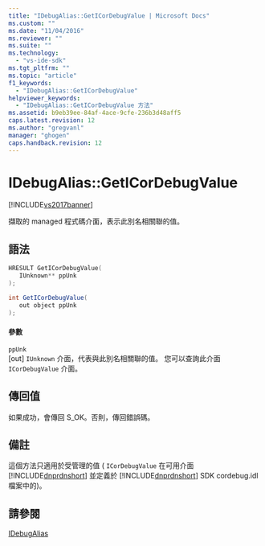 ```yaml
---
title: "IDebugAlias::GetICorDebugValue | Microsoft Docs"
ms.custom: ""
ms.date: "11/04/2016"
ms.reviewer: ""
ms.suite: ""
ms.technology: 
  - "vs-ide-sdk"
ms.tgt_pltfrm: ""
ms.topic: "article"
f1_keywords: 
  - "IDebugAlias::GetICorDebugValue"
helpviewer_keywords: 
  - "IDebugAlias::GetICorDebugValue 方法"
ms.assetid: b9eb39ee-84af-4ace-9cfe-236b3d48aff5
caps.latest.revision: 12
ms.author: "gregvanl"
manager: "ghogen"
caps.handback.revision: 12
---
```

# IDebugAlias::GetICorDebugValue
[!INCLUDE[vs2017banner](../../../code-quality/includes/vs2017banner.md)]

擷取的 managed 程式碼介面，表示此別名相關聯的值。  
  
## 語法  
  
```cpp  
HRESULT GetICorDebugValue(  
   IUnknown** ppUnk  
);  
```  
  
```c#  
int GetICorDebugValue(  
   out object ppUnk  
);  
```  
  
#### 參數  
 `ppUnk`  
 \[out\] `IUnknown` 介面，代表與此別名相關聯的值。 您可以查詢此介面 `ICorDebugValue` 介面。  
  
## 傳回值  
 如果成功，會傳回 S\_OK。否則，傳回錯誤碼。  
  
## 備註  
 這個方法只適用於受管理的值 \( `ICorDebugValue` 在可用介面 [!INCLUDE[dnprdnshort](../../../code-quality/includes/dnprdnshort_md.md)] 並定義於 [!INCLUDE[dnprdnshort](../../../code-quality/includes/dnprdnshort_md.md)] SDK cordebug.idl 檔案中的\)。  
  
## 請參閱  
 [IDebugAlias](../../../extensibility/debugger/reference/idebugalias.md)